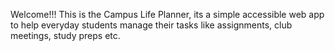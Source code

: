 Welcome!!!
This is the Campus Life Planner, its a simple accessible web app to help everyday students manage  their tasks like assignments, club meetings, study preps etc. 
